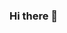 ### Hi there 👋

<!--
**Uzumaki-Bot/Uzumaki-Bot** is a ✨ _special_ ✨ repository because its `README.md` (this file) appears on your GitHub profile.

Here are some ideas to get you started:


╔══✪〘 *UZUMAKI BOT* 〙✪══
║
╠══✪〘 LIST MENU 〙
║
╠➥ *#ownermenu*
╠➥ *#adminmenu*
╠➥ *#groupmenu*
╠➥ *#praymenu*
╠➥ *#nsfwmenu*
╠➥ *#mediamenu*
╠➥ *#animemenu*
╠➥ *#kerangmenu*
╠➥ *#downloadmenu*
╠➥ *#othermenu*
║
╠══✪〘 OTHER 〙✪══
║
╠➥ *#bugreport [teks]*
╠➥ *#listblock*
╠➥ *#listbanned*
╠➥ *#listgroup*
╠➥ *#iklan*
╠➥ *#info*
╠➥ *#limit*
╠➥ *#snk*
╠➥ *#readme*
╠➥ *#donate*
╠➥ *#ping*
╠➥ *#bestiesgroup*
╠➥ *#bestiesdmin*
╠➥ *#owner*
║
╚═〘 *UZUMAKI BOT* 〙
